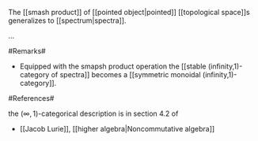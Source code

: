 
The [[smash product]] of [[pointed object|pointed]] [[topological space]]s generalizes to [[spectrum|spectra]].

...

#Remarks#

* Equipped with the smapsh product operation the [[stable (infinity,1)-category of spectra]] becomes a [[symmetric monoidal (infinity,1)-category]].


#References#

the $(\infty,1)$-categorical description is in section 4.2 of

* [[Jacob Lurie]], [[higher algebra|Noncommutative algebra]]